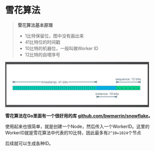 # 雪花算法

>  **雪花算法基本原理**
> * 1比特保留位，图中没有画出来
> * 41比特位的时间戳
> * 10比特的机器位，一般叫做Worker ID
> * 12比特的自增序号

![img.png](img/202401091006.png)


**雪花算法在Go里面有一个很好用的库 [github.com/bwmarrin/snowflake](github.com/bwmarrin/snowflake)。**

使用起来也很简单，就是创建一个Node，然后传入一个WorkerID。这里的WorkerID就是雪花算法中代表的10比特，因此最多有`2^10=1024`个节点

后续就可以生成各种ID。


